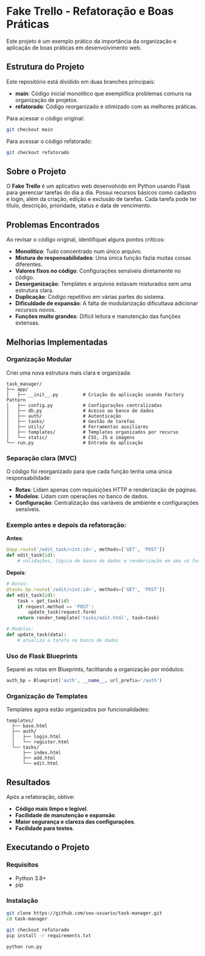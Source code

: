 # Fake Trello - Refatoração e Boas Práticas

Este projeto é um exemplo prático da importância da organização e aplicação de boas práticas em desenvolvimento web.

## Estrutura do Projeto

Este repositório está dividido em duas branches principais:

- **main**: Código inicial monolítico que exemplifica problemas comuns na organização de projetos.
- **refatorado**: Código reorganizado e otimizado com as melhores práticas.

Para acessar o código original:
```bash
git checkout main
```

Para acessar o código refatorado:
```bash
git checkout refatorado
```

## Sobre o Projeto

O **Fake Trello** é um aplicativo web desenvolvido em Python usando Flask para gerenciar tarefas do dia a dia. Possui recursos básicos como cadastro e login, além da criação, edição e exclusão de tarefas. Cada tarefa pode ter título, descrição, prioridade, status e data de vencimento.

## Problemas Encontrados

Ao revisar o código original, identifiquei alguns pontos críticos:

- **Monolítico**: Tudo concentrado num único arquivo.
- **Mistura de responsabilidades**: Uma única função fazia muitas coisas diferentes.
- **Valores fixos no código**: Configurações sensíveis diretamente no código.
- **Desorganização**: Templates e arquivos estavam misturados sem uma estrutura clara.
- **Duplicação**: Código repetitivo em várias partes do sistema.
- **Dificuldade de expansão**: A falta de modularização dificultava adicionar recursos novos.
- **Funções muito grandes**: Difícil leitura e manutenção das funções extensas.

## Melhorias Implementadas

### Organização Modular

Criei uma nova estrutura mais clara e organizada:
```
task_manager/
├── app/
│   ├── __init__.py         # Criação da aplicação usando Factory Pattern
│   ├── config.py           # Configurações centralizadas
│   ├── db.py               # Acesso ao banco de dados
│   ├── auth/               # Autenticação
│   ├── tasks/              # Gestão de tarefas
│   ├── utils/              # Ferramentas auxiliares
│   ├── templates/          # Templates organizados por recurso
│   └── static/             # CSS, JS e imagens
└── run.py                  # Entrada da aplicação
```

### Separação clara (MVC)

O código foi reorganizado para que cada função tenha uma única responsabilidade:

- **Rotas**: Lidam apenas com requisições HTTP e renderização de páginas.
- **Modelos**: Lidam com operações no banco de dados.
- **Configuração**: Centralização das variáveis de ambiente e configurações sensíveis.

### Exemplo antes e depois da refatoração:

**Antes**:
```python
@app.route('/edit_task/<int:id>', methods=['GET', 'POST'])
def edit_task(id):
    # validações, lógica de banco de dados e renderização em uma só função
```

**Depois**:
```python
# Rotas:
@tasks_bp.route('/edit/<int:id>', methods=['GET', 'POST'])
def edit_task(id):
    task = get_task(id)
    if request.method == 'POST':
        update_task(request.form)
    return render_template('tasks/edit.html', task=task)

# Modelos:
def update_task(data):
    # atualiza a tarefa no banco de dados
```

### Uso de Flask Blueprints

Separei as rotas em Blueprints, facilitando a organização por módulos:

```python
auth_bp = Blueprint('auth', __name__, url_prefix='/auth')
```

### Organização de Templates

Templates agora estão organizados por funcionalidades:
```
templates/
  ├── base.html
  ├── auth/
  │   ├── login.html
  │   └── register.html
  └── tasks/
      ├── index.html
      ├── add.html
      └── edit.html
```
## Resultados

Após a refatoração, obtive:
- **Código mais limpo e legível**.
- **Facilidade de manutenção e expansão**.
- **Maior segurança e clareza das configurações**.
- **Facilidade para testes**.

## Executando o Projeto

### Requisitos
- Python 3.8+
- pip

### Instalação
```bash
git clone https://github.com/seu-usuario/task-manager.git
cd task-manager

git checkout refatorado
pip install -r requirements.txt

python run.py
```

